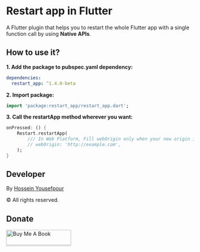 # Restart app in Flutter


A Flutter plugin that helps you to restart the whole Flutter app with a single function call by using **Native APIs**.


## How to use it?
**1.  Add the package to pubspec.yaml dependency:**

```yaml
dependencies:
  restart_app: ^1.4.0-beta
```

**2. Import package:**

```dart
import 'package:restart_app/restart_app.dart';
```

**3. Call the restartApp method wherever you want:**

```dart
onPressed: () {
	Restart.restartApp(
		/// In Web Platform, Fill webOrigin only when your new origin is different than the app's origin
		// webOrigin: 'http://example.com',
	);
}
```

## Developer
By [Hossein Yousefpour](https://gabrimatic.info "Hossein Yousefpour")

&copy; All rights reserved.

## Donate
<a href="https://www.buymeacoffee.com/gabrimatic" target="_blank"><img src="https://www.buymeacoffee.com/assets/img/custom_images/orange_img.png" alt="Buy Me A Book" style="height: 41px !important;width: 174px !important;box-shadow: 0px 3px 2px 0px rgba(190, 190, 190, 0.5) !important;-webkit-box-shadow: 0px 3px 2px 0px rgba(190, 190, 190, 0.5) !important;" ></a>
